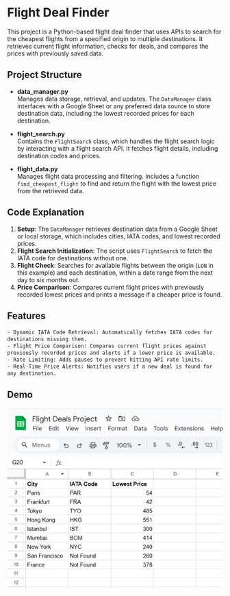 # Flight Deal Finder

This project is a Python-based flight deal finder that uses APIs to search for the cheapest flights from a specified origin to multiple destinations. It retrieves current flight information, checks for deals, and compares the prices with previously saved data.

## Project Structure

- **data_manager.py**  
  Manages data storage, retrieval, and updates. The `DataManager` class interfaces with a Google Sheet or any preferred data source to store destination data, including the lowest recorded prices for each destination.

- **flight_search.py**  
  Contains the `FlightSearch` class, which handles the flight search logic by interacting with a flight search API. It fetches flight details, including destination codes and prices.

- **flight_data.py**  
  Manages flight data processing and filtering. Includes a function `find_cheapest_flight` to find and return the flight with the lowest price from the retrieved data.

## Code Explanation

1. **Setup**: The `DataManager` retrieves destination data from a Google Sheet or local storage, which includes cities, IATA codes, and lowest recorded prices.
2. **Flight Search Initialization**: The script uses `FlightSearch` to fetch the IATA code for destinations without one.
3. **Flight Check**: Searches for available flights between the origin (`LON` in this example) and each destination, within a date range from the next day to six months out.
4. **Price Comparison**: Compares current flight prices with previously recorded lowest prices and prints a message if a cheaper price is found.

## Features
    - Dynamic IATA Code Retrieval: Automatically fetches IATA codes for destinations missing them.
    - Flight Price Comparison: Compares current flight prices against previously recorded prices and alerts if a lower price is available.
    - Rate Limiting: Adds pauses to prevent hitting API rate limits.
    - Real-Time Price Alerts: Notifies users if a new deal is found for any destination.

## Demo
![alt text](image.png)